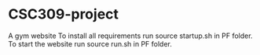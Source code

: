 # CSC309-project
A gym website
To install all requirements run source startup.sh in PF folder.
To start the website run source run.sh in PF folder.
